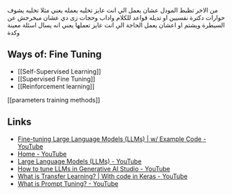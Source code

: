 من الاخر تظبط المودل عشان يعمل الي انت عايز تخليه يعمله
يعني مثلا تخليه يشوف حوارات دكترة نفسيين او تديله قواعد للكلام واداب وحجات زى دي
عشان ميخرجش عن السيطرة ويشتم او اعشان يعمل الحاجة الي انت عايز تعملها
يعني انه يسال اسئلة معينة وكدة

## Ways of: Fine Tuning 
- [[Self-Supervised Learning]]
- [[Supervised Fine Tuning]]
- [[Reinforcement learning]]

[[parameters training methods]]
## Links
- [Fine-tuning Large Language Models (LLMs) | w/ Example Code - YouTube](https://www.youtube.com/watch?v=eC6Hd1hFvos)
- [Home - YouTube](https://www.youtube.com/playlist?list=PLZbbT5o_s2xq7LwI2y8_QtvuXZedL6tQUtfgvb)
- [Large Language Models (LLMs) - YouTube](https://www.youtube.com/playlist?list=PLz-ep5RbHosU2hnz5ejezwaYpdMutMVB0)
- [How to tune LLMs in Generative AI Studio - YouTube](https://www.youtube.com/watch?v=4A4W03qUTsw)
- [What is Transfer Learning? | With code in Keras - YouTube](https://www.youtube.com/watch?v=DyPW-994t7w)
- [What is Prompt Tuning? - YouTube](https://www.youtube.com/watch?v=yu27PWzJI_Y&ab_channel=IBMTechnology)